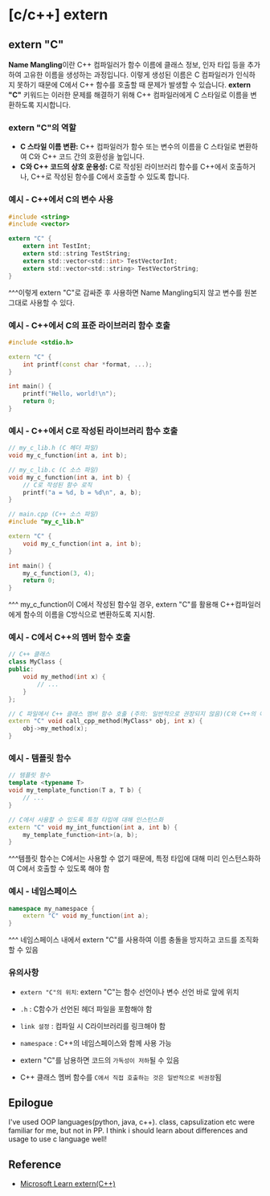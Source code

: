 # [c/c++] extern

## extern "C"
**Name Mangling**이란 C++ 컴파일러가 함수 이름에 클래스 정보, 인자 타입 등을 추가하여 고유한 이름을 생성하는 과정입니다. 이렇게 생성된 이름은 C 컴파일러가 인식하지 못하기 때문에 C에서 C++ 함수를 호출할 때 문제가 발생할 수 있습니다. **extern "C"** 키워드는 이러한 문제를 해결하기 위해 C++ 컴파일러에게 C 스타일로 이름을 변환하도록 지시합니다.

### extern "C"의 역할
- **C 스타일 이름 변환:** C++ 컴파일러가 함수 또는 변수의 이름을 C 스타일로 변환하여 C와 C++ 코드 간의 호환성을 높입니다.
- **C와 C++ 코드의 상호 운용성:** C로 작성된 라이브러리 함수를 C++에서 호출하거나, C++로 작성된 함수를 C에서 호출할 수 있도록 합니다.


### 예시 - C++에서 C의 변수 사용

```h
#include <string>
#include <vector>

extern "C" {
    extern int TestInt;
    extern std::string TestString;
    extern std::vector<std::int> TestVectorInt;
    extern std::vector<std::string> TestVectorString;
}
```
^^^이렇게 extern "C"로 감싸준 후 사용하면 Name Mangling되지 않고 변수를 원본 그대로 사용할 수 있다.

### 예시 - C++에서 C의 표준 라이브러리 함수 호출
```c++
#include <stdio.h>

extern "C" {
    int printf(const char *format, ...);
}

int main() {
    printf("Hello, world!\n");
    return 0;
}
```
### 예시 - C++에서 C로 작성된 라이브러리 함수 호출
```c++
// my_c_lib.h (C 헤더 파일)
void my_c_function(int a, int b);

// my_c_lib.c (C 소스 파일)
void my_c_function(int a, int b) {
    // C로 작성된 함수 로직
    printf("a = %d, b = %d\n", a, b);
}

// main.cpp (C++ 소스 파일)
#include "my_c_lib.h"

extern "C" {
    void my_c_function(int a, int b);
}

int main() {
    my_c_function(3, 4);
    return 0;
}
```
^^^ my_c_function이 C에서 작성된 함수일 경우, extern "C"를 활용해 C++컴파일러에게 함수의 이름을 C방식으로 변환하도록 지시함.

### 예시 - C에서 C++의 멤버 함수 호출
```c++
// C++ 클래스
class MyClass {
public:
    void my_method(int x) {
        // ...
    }
};

// C 파일에서 C++ 클래스 멤버 함수 호출 (주의: 일반적으로 권장되지 않음)(C와 C++의 예외 처리 방식이 다르기 때문)
extern "C" void call_cpp_method(MyClass* obj, int x) {
    obj->my_method(x);
}
```

### 예시 - 템플릿 함수
```c++
// 템플릿 함수
template <typename T>
void my_template_function(T a, T b) {
    // ...
}

// C에서 사용할 수 있도록 특정 타입에 대해 인스턴스화
extern "C" void my_int_function(int a, int b) {
    my_template_function<int>(a, b);
}
```
^^^템플릿 함수는 C에서는 사용할 수 없기 때문에, 특정 타입에 대해 미리 인스턴스화하여 C에서 호출할 수 있도록 해야 함

### 예시 - 네임스페이스
```c++
namespace my_namespace {
    extern "C" void my_function(int a);
}
```
^^^ 네임스페이스 내에서 extern "C"를 사용하여 이름 충돌을 방지하고 코드를 조직화할 수 있음

### 유의사항
- `extern "C"의 위치`: extern "C"는 함수 선언이나 변수 선언 바로 앞에 위치
- `.h` : C함수가 선언된 헤더 파일을 포함해야 함
- `link 설정` : 컴파일 시 C라이브러리를 링크해야 함
- `namespace` : C++의 네임스페이스와 함께 사용 가능

- extern "C"를 남용하면 코드의 `가독성이 저하`될 수 있음
- C++ 클래스 멤버 함수를 `C에서 직접 호출하는 것은 일반적으로 비권장`됨

## Epilogue
I've used OOP languages(python, java, c++). class, capsulization etc were familiar for me, but not in PP. I think i should learn about differences and usage to use c language well!

## Reference
- [Microsoft Learn extern(C++)](https://learn.microsoft.com/ko-kr/cpp/cpp/extern-cpp?view=msvc-170)
